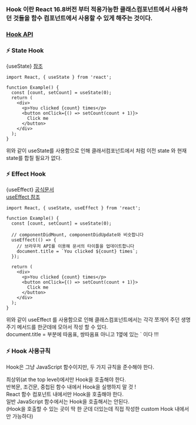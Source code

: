 ### Hook 이란 React 16.8버전 부터 적용가능한 클래스컴포넌트에서 사용하던 것들을 함수 컴포넌트에서 사용할 수 있게 해주는 것이다.

### [Hook API](https://ko.reactjs.org/docs/hooks-reference.html) 

### ⚡️ State Hook       
{useState}     [참조](https://ko.reactjs.org/docs/hooks-state.html)
```
import React, { useState } from 'react';

function Example() {
  const [count, setCount] = useState(0);
  return (
    <div>
      <p>You clicked {count} times</p>
      <button onClick={() => setCount(count + 1)}>
        Click me
      </button>
    </div>
  );
}
```
위와 같이 useState를 사용함으로 인해 클래서컴포넌트에서 처럼 이전 state 와 현재 state를 합칠 필요가 없다.      


### ⚡️ Effect Hook        
{useEffect}    [공식문서](https://ko.reactjs.org/docs/hooks-effect.html)        
               [useEffect 참조](https://overreacted.io/ko/a-complete-guide-to-useeffect/)
```
import React, { useState, useEffect } from 'react';

function Example() {
  const [count, setCount] = useState(0);

  // componentDidMount, componentDidUpdate와 비슷합니다
  useEffect(() => {
    // 브라우저 API를 이용해 문서의 타이틀을 업데이트합니다
    document.title = `You clicked ${count} times`;
  });

  return (
    <div>
      <p>You clicked {count} times</p>
      <button onClick={() => setCount(count + 1)}>
        Click me
      </button>
    </div>
  );
}
```
위와 같이 useEffect 를 사용함으로 인해 클래스컴포넌트에서는 각각 쪼개어 주던 생명주기 메서드를 한군데에 모아서 작성 할 수 있다.    
document.title = 부분에 따옴표, 쌍따옴표 아니고 1옆에 있는 ` 이다 !!!

### ⚡️ Hook 사용규칙
Hook은 그냥 JavaScript 함수이지만, 두 가지 규칙을 준수해야 한다.
 
최상위(at the top level)에서만 Hook을 호출해야 한다.       
반복문, 조건문, 중첩된 함수 내에서 Hook을 실행하지 말 것 !     
React 함수 컴포넌트 내에서만 Hook을 호출해야 한다.      
일반 JavaScript 함수에서는 Hook을 호출해서는 안된다.      
(Hook을 호출할 수 있는 곳이 딱 한 군데 더있는데 직접 작성한 custom Hook 내에서만 가능하다)
